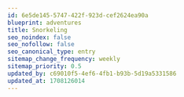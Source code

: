 ```yaml
---
id: 6e5de145-5747-422f-923d-cef2624ea90a
blueprint: adventures
title: Snorkeling
seo_noindex: false
seo_nofollow: false
seo_canonical_type: entry
sitemap_change_frequency: weekly
sitemap_priority: 0.5
updated_by: c69010f5-4ef6-4fb1-b93b-5d19a5331586
updated_at: 1708126014
---
```

